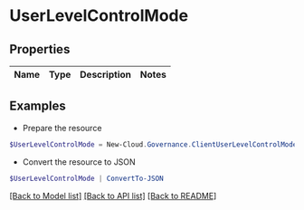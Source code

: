 # UserLevelControlMode
## Properties

Name | Type | Description | Notes
------------ | ------------- | ------------- | -------------

## Examples

- Prepare the resource
```powershell
$UserLevelControlMode = New-Cloud.Governance.ClientUserLevelControlMode 
```

- Convert the resource to JSON
```powershell
$UserLevelControlMode | ConvertTo-JSON
```

[[Back to Model list]](../README.md#documentation-for-models) [[Back to API list]](../README.md#documentation-for-api-endpoints) [[Back to README]](../README.md)

